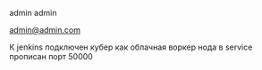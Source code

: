 admin admin

admin@admin.com

К jenkins подключен кубер как облачная воркер нода
в service прописан порт 50000